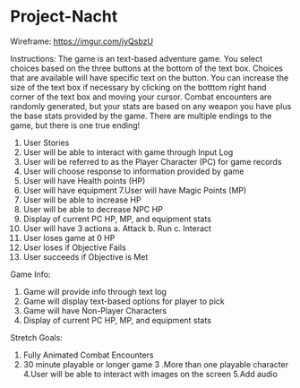 # Project-Nacht

Wireframe: https://imgur.com/jyQsbzU


Instructions: 
The game is an text-based adventure game. You select choices based on the three buttons at the bottom of the text box. Choices that are available will have specific text on the button.  You can increase the size of the text box if necessary by clicking on the botttom right hand corner of the text box and moving your cursor. Combat encounters are randomly generated, but your stats are based on any weapon you have plus the base stats provided by the game. There are multiple endings to the game, but there is one true ending! 

1. User Stories
2. User will be able to interact with game through Input Log
3. User will be referred to as the Player Character (PC) for game records
4. User will choose response to information provided by game
5. User will have Health points (HP)
6. User will have equipment 
7.User will have Magic Points (MP)
8. User will be able to increase HP
9. User will be able to decrease NPC HP
10. Display of current PC HP, MP, and equipment stats
11. User will have 3 actions
a. Attack
b. Run
c. Interact
12. User loses game at 0 HP
13. User loses if Objective Fails
14. User succeeds if Objective is Met

Game Info:
1. Game will provide info through text log
2. Game will display text-based options for player to pick
3. Game will have Non-Player Characters
4. Display of current PC HP, MP, and equipment stats



Stretch Goals:
1. Fully Animated Combat Encounters
2. 30 minute playable or longer game
3 .More than one playable character
4.User will be able to interact with images on the screen
5.Add audio

